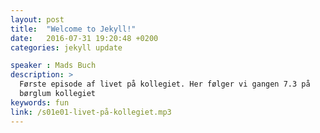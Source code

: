 ```yaml
---
layout: post
title:  "Welcome to Jekyll!"
date:   2016-07-31 19:20:48 +0200
categories: jekyll update

speaker : Mads Buch
description: >
  Første episode af livet på kollegiet. Her følger vi gangen 7.3 på
  børglum kollegiet
keywords: fun
link: /s01e01-livet-på-kollegiet.mp3
---
```

